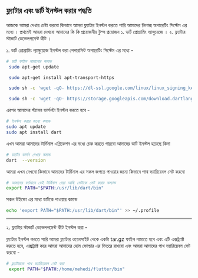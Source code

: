 ## ফ্ল্যাটার এবং ডার্ট ইনস্টল করার পদ্ধতি  
আজকে আমরা  দেখার চেষ্টা করবো কিভাবে আমরা ফ্ল্যাটার ইনস্টল করতে পারি আমাদের লিনাক্স অপারেটিং সিস্টেম এর মধ্যে ।
প্রথমেই আমরা দেখবো আমাদের কি কি প্রয়োজনীয় টুল্স প্রয়োজন 
        ১. ডার্ট প্রোগ্রামিং ল্যাঙ্গুয়েজে । 
        ২. ফ্ল্যাটার স্টান্ডার্ট ডেভেলপমেন্ট কীট ।

১. ডার্ট প্রোগ্রামিং ল্যাঙ্গুয়েজে ইনস্টল করা পেপারমিন্ট অপারেটিং সিস্টেম এর মধ্যে -

```sh
# ডার্ট ফাইল নামানোর কমান্ড 
 sudo apt-get update

 sudo apt-get install apt-transport-https

 sudo sh -c 'wget -qO- https://dl-ssl.google.com/linux/linux_signing_key.pub | apt-key add -'

 sudo sh -c 'wget -qO- https://storage.googleapis.com/download.dartlang.org/linux/debian/dart_stable.list > /etc/apt/sources.list.d/dart_stable.list'
```   
এরপর আমাদের স্ট্যাবল ভার্সনটা ইনস্টল করতে হবে -
```sh
# ইনস্টল করার জন্যে কমান্ড 
sudo apt update 
sudo apt install dart  

```

এখন আমরা আমাদের টার্মিনাল এপ্লিকেশন এর মধ্যে চেক করতে পারবো আমাদের ডার্ট ইনস্টল হয়েছে কিনা 
```sh
# ডার্টের ভার্সন দেখার কমান্ড 
dart  --version  
```

আমরা এখন দেখবো কিভাবে আমাদের টার্মিনাল এর সকল জগতে পাওয়ার জন্যে কিভাবে পাথ ভ্যারিয়েবল সেট করবো 

```sh
# আমাদের বর্তমানে যেই টার্মিনাল দেয়া আছি সেটাকে সেট করার কম্যান্ড 
export PATH="$PATH:/usr/lib/dart/bin" 
```

সকল উইন্ডো এর মধ্যে ডার্টকে পাওয়ার কমান্ড 
```sh 
echo 'export PATH="$PATH:/usr/lib/dart/bin"' >> ~/.profile
```

<hr/>

২. ফ্ল্যাটার স্টান্ডার্ট ডেভেলপমেন্ট কীট ইনস্টল করা -

ফ্ল্যাটার ইনস্টল করতে পারি আমরা ফ্ল্যাটার ওয়েবসাইট থেকে একটা tar.gz  ফাইল নামাতে হবে এবং এটি এক্সট্র্যাক্ট করতে হবে, এক্সট্র্যাক্ট করে আমরা আমাদের হোম ফোল্ডার এর ভিতরে রাখবো এবং আমরা আমাদের পাথ ভ্যারিয়েবল সেট করবো -
```sh
# ফ্ল্যাটারকে পাথ ভ্যারিয়েবল সেট করা 
 export PATH="$PATH:/home/mehedi/flutter/bin" 
```
